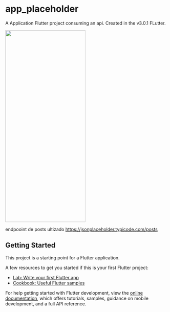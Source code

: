 # app_placeholder

A Application Flutter project consuming an api.
Created in the v3.0.1 FLutter.

<p float="left">
  <img src="https://github.com/DavidCarrilho/app_placeholder/blob/main/screenshot/gif.gif" width="250" height="600" />
</p>

endpooint de posts ultizado
<https://jsonplaceholder.typicode.com/posts>

## Getting Started

This project is a starting point for a Flutter application.

A few resources to get you started if this is your first Flutter project:

- [Lab: Write your first Flutter app](https://docs.flutter.dev/get-started/codelab)
- [Cookbook: Useful Flutter samples](https://docs.flutter.dev/cookbook)

For help getting started with Flutter development, view the
[online documentation](https://docs.flutter.dev/), which offers tutorials,
samples, guidance on mobile development, and a full API reference.
